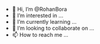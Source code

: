 - 👋 Hi, I’m @RohanBora
- 👀 I’m interested in ...
- 🌱 I’m currently learning ...
- 💞️ I’m looking to collaborate on ...
- 📫 How to reach me ...

<!---
RohanBora/RohanBora is a ✨ special ✨ repository because its `README.md` (this file) appears on your GitHub profile.
You can click the Preview link to take a look at your changes.
--->
